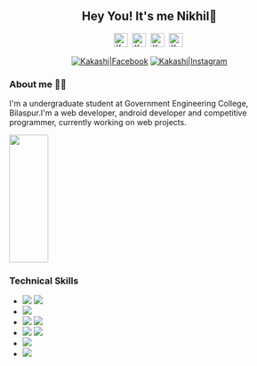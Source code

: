 <!--------header--------->
<h2 align="center">Hey You! It's me Nikhil👋</h2>

<nav align="center">
    <p align="center">
        <a href="https://www.linkedin.com/in/kakashi-hatake-749933227/"><img alt="Kakashi|Linkedin" src="https://cdn.jsdelivr.net/npm/simple-icons@v3/icons/linkedin.svg" width="25px"></a>&nbsp;
        <a href="https://twitter.com/Kakashish6/"><img alt="Kakashi|Twitter" src="https://cdn.jsdelivr.net/npm/simple-icons@3.13.0/icons/twitter.svg" width="25px"></a>&nbsp;
<!--         <a href="https://www.stopstalk.com/user/profile/itskakashi"><img src="https://github.com/stopstalk/media-resources/blob/master/stopstalk-large-black.svg" alt="Kakashi|Stopstalk" width="25px"></a>&nbsp; -->
        <a href="https://linktr.ee/kakashihatakesh6"><img src="https://cdn.jsdelivr.net/npm/simple-icons@3.13.0/icons/treehouse.svg" alt="Kakashi|Linktree" width="25px"></a>&nbsp;
        <a href="mailto:kakashihatakesh6@gmail.com"><img src="https://cdn.jsdelivr.net/npm/simple-icons@3.13.0/icons/gmail.svg" alt="Kakashi|Gmail" width="25px"></a>&nbsp;
    </p>
    <p align="center">
     <a href="https://www.facebook.com"><img src="https://img.shields.io/badge/Facebook-1877F2?style=for-the-badge&logo=facebook&logoColor=white" alt="Kakashi|Facebook"></a>
     <a href="https://www.instagram.in/"><img src="https://img.shields.io/badge/Instagram-E4405F?style=for-the-badge&logo=instagram&logoColor=white" alt="Kakashi|Instagram"></a>
  </p>
</nav>


<!--------About Section--------->

<!--------<h3>About Me 🙋‍♂️</h3>--------->

### About me :raising_hand_man:
<p>I'm a undergraduate student at Government Engineering College, Bilaspur.I'm a web developer, android developer and competitive programmer, currently working on web projects.</p>
<img align="center" width="70vw" height="230px" src="https://github.com/kakashihatakesh6/kakashihatakesh6/assets/95236055/5083a20c-9362-4042-a446-4cf889325179" style="margin-right: 150px;">

<!---------- Skill Section --------------->
### Technical Skills
<ul width="30vw" align="left">
  <li><img src="https://img.shields.io/badge/HTML5-E34F26?style=for-the-badge&logo=html5&logoColor=white">
       <img src="https://img.shields.io/badge/CSS3-1572B6?style=for-the-badge&logo=css3&logoColor=white">
  </li>
  <li><img src="https://img.shields.io/badge/JavaScript-323330?style=for-the-badge&logo=javascript&logoColor=F7DF1E"></li>
  <li><img src="https://img.shields.io/badge/-django-black?style=flat&logo=django"> <img src="https://img.shields.io/badge/-C%20&%20C++-659ad2?style=flat&logo=c%2B%2B&logoColor=ffffff""></li>
  <li><img src="https://img.shields.io/badge/-Bootstrap-563D7C?style=flat&logo=bootstrap&logoColor=white"> <img src="https://img.shields.io/badge/MySQL-005C84?style=for-the-badge&logo=mysql&logoColor=white"></li>
  <li><img src="https://img.shields.io/badge/Python-FFD43B?style=for-the-badge&logo=python&logoColor=darkgreen"></li>
  <li><img src="https://img.shields.io/badge/Python-FFD43B?style=for-the-badge&logo=python&logoColor=darkgreen](https://www.flaticon.com/free-icon/structure_3334886?term=react&related_id=3334886)https://www.flaticon.com/free-icon/structure_3334886?term=react&related_id=3334886"></li>
</ul>
